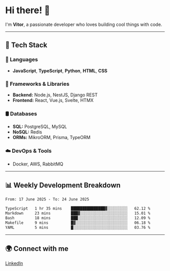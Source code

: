 
# Hi there! 👋

I'm **Vitor**, a passionate developer who loves building cool things with code.

---
## 🔧 Tech Stack

### 📌 Languages
- **JavaScript**, **TypeScript**, **Python**, **HTML**, **CSS**

### 🚀 Frameworks & Libraries
- **Backend:** Node.js, NestJS, Django REST
- **Frontend:** React, Vue.js, Svelte, HTMX

### 🛢️ Databases
- **SQL:** PostgreSQL, MySQL
- **NoSQL:** Redis
- **ORMs:** MikroORM, Prisma, TypeORM

### ☁️ DevOps & Tools
- Docker, AWS, RabbitMQ

---
## 📊 Weekly Development Breakdown

<!--START_SECTION:waka-->

```txt
From: 17 June 2025 - To: 24 June 2025

TypeScript   1 hr 35 mins    ███████████████▓░░░░░░░░░   62.12 %
Markdown     23 mins         ███▓░░░░░░░░░░░░░░░░░░░░░   15.01 %
Bash         18 mins         ███░░░░░░░░░░░░░░░░░░░░░░   12.09 %
Makefile     9 mins          █▓░░░░░░░░░░░░░░░░░░░░░░░   06.18 %
YAML         5 mins          █░░░░░░░░░░░░░░░░░░░░░░░░   03.76 %
```

<!--END_SECTION:waka-->

---
## 🌍 Connect with me
[LinkedIn](https://www.linkedin.com/in/vitorlc)

